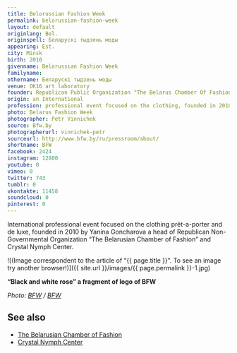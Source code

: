 ```yaml
---
title: Belorussian Fashion Week
permalink: belorussian-fashion-week
layout: default
originlang: Bel.
originspell: Беларускі тыдзень моды
appearing: Est.
city: Minsk
birth: 2010
givenname: Belorussian Fashion Week
familyname:
othername: Беларускі тыдзень моды
venue: OK16 art laboratory
founder: Republican Public Organization "The Belarus Chamber Of Fashion"
origin: an International
profession: professional event focused on the clothing, founded in 2010 by Yanina Goncharova
photo: Belarus Fashion Week
photographer: Petr Vinnichek
source: Bfw.by
photographerurl: vinnichek-petr
sourceurl: http://www.bfw.by/ru/pressroom/about/
shortname: BFW
facebook: 2424
instagram: 12800
youtube: 0
vimeo: 0
twitter: 743
tumblr: 0
vkontakte: 11458
soundcloud: 0
pinterest: 0
---
```


International professional event focused on the clothing prêt-a-porter and de luxe, founded in 2010 by Yanina Goncharova a head of Republican Non-Governmental Organization “The Belarusian Chamber of Fashion” and Crystal Nymph Center.

![(Image correspondent to the article of “{{ page.title }}”. To see an image try another browser!)]({{ site.url }}/images/{{ page.permalink }}-1.jpg)

**“Black and white rose” a fragment of logo of BFW**

*Photo: [BFW](bfw) / [BFW](bfw)*

## See also

- [The Belarusian Chamber of Fashion](t-b-c-o-f)
- [Crystal Nymph Center](c-n-c)

